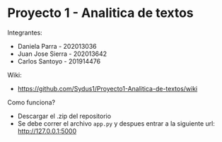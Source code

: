 # Proyecto 1 - Analitica de textos

Integrantes:
- Daniela Parra - 202013036
- Juan Jose Sierra - 202013642
- Carlos Santoyo - 201914476
  
Wiki:
- https://github.com/Sydus1/Proyecto1-Analitica-de-textos/wiki

Como funciona?
- Descargar el .zip del repositorio
- Se debe correr el archivo `app.py` y despues entrar a la siguiente url: http://127.0.0.1:5000
